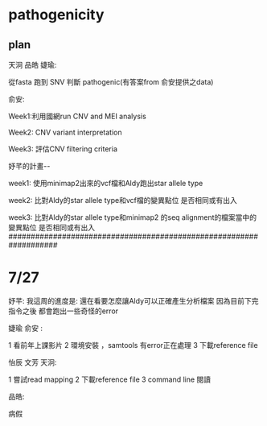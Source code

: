 # pathogenicity
## plan

天泂 品皓 婕瑜:

從fasta 跑到 SNV 判斷 pathogenic(有答案from 俞安提供之data)

俞安:

Week1:利用國網run CNV and MEI analysis

Week2: CNV variant interpretation

Week3: 評估CNV filtering criteria

妤芊的計畫--

week1: 使用minimap2出來的vcf檔和Aldy跑出star allele type

week2: 比對Aldy的star allele type和vcf檔的變異點位 是否相同或有出入

week3: 比對Aldy的star allele type和minimap2 的seq alignment的檔案當中的變異點位 是否相同或有出入
###################################################################
# 7/27
妤芊:
我這周的進度是: 還在看要怎麼讓Aldy可以正確產生分析檔案
因為目前下完指令之後
都會跑出一些奇怪的error

婕瑜 俞安 :

1 看前年上課影片
2 環境安裝 ，samtools 有error正在處理 
3 下載reference file 

怡辰 文芳 天泂:

1 嘗試read mapping 
2 下載reference file
3 command line 閱讀

品皓:

病假
